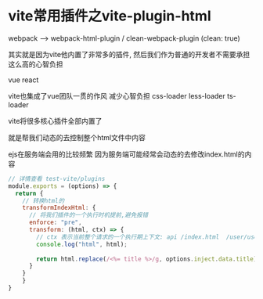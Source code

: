 # vite常用插件之vite-plugin-html

webpack --> webpack-html-plugin / clean-webpack-plugin (clean: true)


其实就是因为vite他内置了非常多的插件, 然后我们作为普通的开发者不需要承担这么高的心智负担

vue react 

vite也集成了vue团队一贯的作风 减少心智负担 css-loader less-loader ts-loader

vite将很多核心插件全部内置了

就是帮我们动态的去控制整个html文件中内容

ejs在服务端会用的比较频繁 因为服务端可能经常会动态的去修改index.html的内容

```js
// 详情查看 test-vite/plugins
module.exports = (options) => {
  return {
    // 转换html的
    transformIndexHtml: {
      // 将我们插件的一个执行时机提前,避免报错 
      enforce: "pre",
      transform: (html, ctx) => {
        // ctx 表示当前整个请求的一个执行期上下文: api /index.html  /user/userlist json  get post headers
        console.log("html", html);
  
        return html.replace(/<%= title %>/g, options.inject.data.title);
      }
    }
    }
}
```